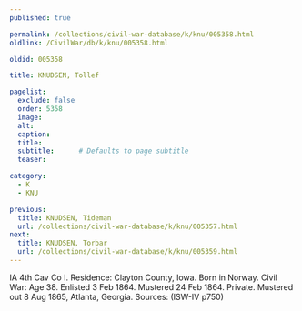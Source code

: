 ```yaml
---
published: true

permalink: /collections/civil-war-database/k/knu/005358.html
oldlink: /CivilWar/db/k/knu/005358.html

oldid: 005358

title: KNUDSEN, Tollef

pagelist:
  exclude: false
  order: 5358
  image: 
  alt:
  caption:
  title:
  subtitle:      # Defaults to page subtitle
  teaser:

category: 
  - K 
  - KNU

previous:
  title: KNUDSEN, Tideman
  url: /collections/civil-war-database/k/knu/005357.html  
next:
  title: KNUDSEN, Torbar
  url: /collections/civil-war-database/k/knu/005359.html   
---
```

IA 4th Cav Co I. Residence: Clayton County, Iowa. Born in Norway. Civil War: Age 38. Enlisted 3 Feb 1864. Mustered 24 Feb 1864. Private. Mustered out 8 Aug 1865, Atlanta, Georgia. Sources: (ISW-IV p750)